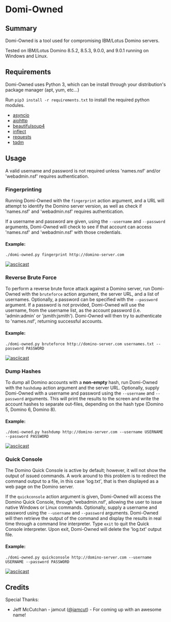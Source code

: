 # Domi-Owned
## Summary ##
Domi-Owned is a tool used for compromising IBM/Lotus Domino servers. 

Tested on IBM/Lotus Domino 8.5.2, 8.5.3, 9.0.0, and 9.0.1 running on Windows and Linux.

## Requirements ##
Domi-Owned uses Python 3, which can be install through your distribution's package manager (apt, yum, etc...)

Run `pip3 install -r requirements.txt` to install the required python modules.
 * [asyncio](https://github.com/python/asyncio)
 * [aiohttp](https://github.com/KeepSafe/aiohttp)
 * [beautifulsoup4](https://www.crummy.com/software/BeautifulSoup/)
 * [inflect](https://github.com/pwdyson/inflect.py)
 * [requests](https://github.com/kennethreitz/requests)
 * [tqdm](https://github.com/noamraph/tqdm)

## Usage ##
A valid username and password is not required unless 'names.nsf' and/or 'webadmin.nsf' requires authentication.

### Fingerprinting ###
Running Domi-Owned with the `fingerprint` action argument, and a URL will attempt to identify the Domino server version, as well as check if 'names.nsf' and 'webadmin.nsf' requires authentication.

If a username and password are given, using the `--username` and `--password` arguments, Domi-Owned will check to see if that account can access 'names.nsf' and 'webadmin.nsf' with those credentials.

#### Example: ####
`./domi-owned.py fingerprint http://domino-server.com`

[![asciicast](https://asciinema.org/a/7fksp7tnishweis2rayu7tk92.png)](https://asciinema.org/a/7fksp7tnishweis2rayu7tk92)


### Reverse Brute Force ###
To perform a reverse brute force attack against a Domino server, run Domi-Owned with the `bruteforce` action argument, the server URL, and a list of usernames. Optionally, a password can be specified with the `--password` argument. If a password is not provided, Domi-Owned will use the username, from the username list, as the account password (i.e. 'admin:admin' or 'jsmith:jsmith'). Domi-Owned will then try to authenticate to 'names.nsf', returning successful accounts.

#### Example: ####
`./domi-owned.py bruteforce http://domino-server.com usernames.txt --password PASSWORD`

[![asciicast](https://asciinema.org/a/abq9xjoij0mknmy5ws00aokxv.png)](https://asciinema.org/a/abq9xjoij0mknmy5ws00aokxv)


### Dump Hashes ###
To dump all Domino accounts with a __non-empty__ hash, run Domi-Owned with the `hashdump` action argument and the server URL. Optionally, supply Domi-Owned with a username and password using the `--username` and `--password` arguments. This will print the results to the screen and write the account hashes to separate out-files, depending on the hash type (Domino 5, Domino 6, Domino 8).

#### Example: ####
`./domi-owned.py hashdump http://domino-server.com --username USERNAME --password PASSWORD`

[![asciicast](https://asciinema.org/a/f4y9r75zbyea50c5iuni7630g.png)](https://asciinema.org/a/f4y9r75zbyea50c5iuni7630g)


### Quick Console ###
The Domino Quick Console is active by default; however, it will not show the output of issued commands. A work around to this problem is to redirect the command output to a file, in this case 'log.txt', that is then displayed as a web page on the Domino server.

If the `quickconsole` action argument is given, Domi-Owned will access the Domino Quick Console, through 'webadmin.nsf', allowing the user to issue native Windows or Linux commands. Optionally, supply a username and password using the `--username` and `--password` arguments. Domi-Owned will then retrieve the output of the command and display the results in real time through a command line interpreter. Type `exit` to quit the Quick Console interpreter. Upon exit, Domi-Owned will  delete the 'log.txt' output file.

#### Example: ####
`./domi-owned.py quickconsole http://domino-server.com --username USERNAME --password PASSWORD`

[![asciicast](https://asciinema.org/a/81ppbmk28488fk5wjq90mlmie.png)](https://asciinema.org/a/81ppbmk28488fk5wjq90mlmie)


## Credits ##
Special Thanks:
 * Jeff McCutchan - jamcut ([@jamcut](https://twitter.com/jamcut)) - For coming up with an awesome name!
